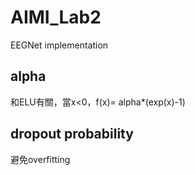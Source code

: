 # AIMI_Lab2
EEGNet implementation


## alpha
和ELU有關，當x<0，f(x)= alpha*(exp(x)-1)

## dropout probability
避免overfitting
